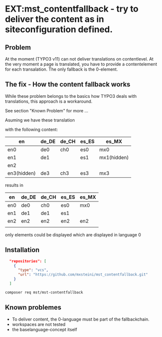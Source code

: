 # EXT:mst_contentfallback - try to deliver the content as in siteconfiguration defined.

## Problem
At the moment (TYPO3 v11) can not deliver translations on contentlevel.
At the very moment a page is translated, you have to provide a contentelement for each transalation.
The only fallback is the 0-element.

## The fix - How the content fallback works

While these problem belongs to the basics how TYPO3 deals with translations, this approach is a workaround.

See section "Known Problem" for more ...

Asuming we have these translation

with the following content:

| en          | de_DE | de_CH | es_ES | es_MX       |
|-------------|-------|-------|-------|-------------|
| en0         | de0   | ch0   | es0   | mx0         |
| en1         | de1   |       | es1   | mx1(hidden) |
| en2         |       |       |       |             |
| en3(hidden) | de3   | ch3   | es3   | mx3         |


results in

| en  | de_DE | de_CH | es_ES | es_MX |
|-----|-------|-------|-------|-------|
| en0 | de0   | ch0   | es0   | mx0   |
| en1 | de1   | de1   | es1   |       |
| en2 | en2   | en2   | en2   | en2   |
|     |       |       |       |       |

only elements could be displayed which are displayed in language 0

## Installation
```json
  "repositories": [
    {
      "type": "vcs",
      "url": "https://github.com/mxsteini/mst_contentfallback.git"
    }
  ]
```

```bash
composer req mst/mst-contentfallback
```

## Known problemes
* To deliver content, the 0-language must be part of the fallbackchain.
* workspaces are not tested
* the baselanguage-concept itself


